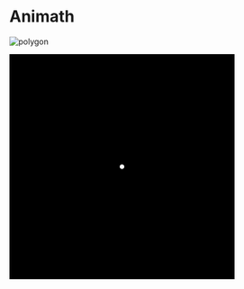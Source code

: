 # Animath

![polygon](./asset/three_four_five.gif "polygon")

![crunch](./asset/big_bang_crunch.gif "crunch")
